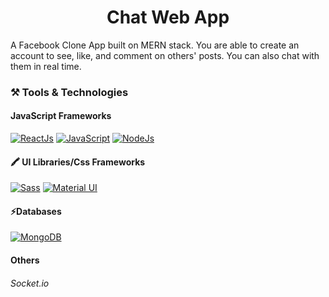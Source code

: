 <h1 align="center"> Chat Web App </h1>

<p>A Facebook Clone App built on MERN stack. You are able to create an account to see, like, and comment on others' posts. You can also chat with them in real time.</p>

<h3 align="left">⚒️ Tools & Technologies</h3>
<h4 align="left"> JavaScript Frameworks </h4>

[![ReactJs](https://img.shields.io/badge/React-20232A?style=for-the-badge&logo=react&logoColor=61DAFB)](#)
[![JavaScript](https://img.shields.io/badge/-JavaScript-F7DF1E?logo=javascript&logoColor=black&style=for-the-badge)](#)
[![NodeJs](https://img.shields.io/badge/Node.js-43853D?style=for-the-badge&logo=node.js&logoColor=white)](#)

<h4 align="left"> 🖍 UI Libraries/Css Frameworks </h4>

[![Sass](https://img.shields.io/badge/Sass-CC6699?style=for-the-badge&logo=sass&logoColor=white)](#)
[![Material UI](https://img.shields.io/badge/Material--UI-0081CB?style=for-the-badge&logo=material-ui&logoColor=white)](#)

<h4 align="left">⚡Databases </h4>

[![MongoDB](https://img.shields.io/badge/MongoDB-4EA94B?style=for-the-badge&logo=mongodb&logoColor=white)](#)

<h4 align="left"> Others </h4>

<h6 align="left"> Socket.io </h6>
